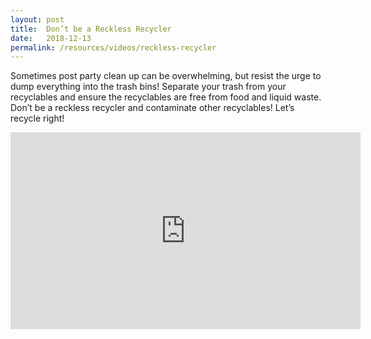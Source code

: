 ```yaml
---
layout: post
title:  Don’t be a Reckless Recycler
date:   2018-12-13
permalink: /resources/videos/reckless-recycler
---
```

Sometimes post party clean up can be overwhelming, but resist the urge to dump everything into the trash bins! Separate your trash from your recyclables and ensure the recyclables are free from food and liquid waste. Don’t be a reckless recycler and contaminate other recyclables! Let’s recycle right!
<div class="bp-youtube">
      <iframe width="560" height="315" src="https://www.youtube.com/embed/Ons-OkmkWzM" frameborder="0" allow="autoplay; encrypted-media" allowfullscreen></iframe>
</div>
